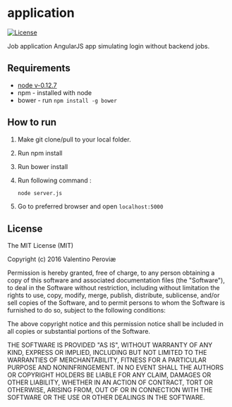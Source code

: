# application

[![License](https://img.shields.io/packagist/l/doctrine/orm.svg)](https://img.shields.io/packagist/l/doctrine/orm.svg)

Job application AngularJS app simulating login without backend jobs.

## Requirements
- [node v-0.12.7](https://nodejs.org/download/release/v0.12.7/)
- npm - installed with node
- bower - run ```npm install -g bower```

## How to run

1. Make git clone/pull to your local folder.

2. Run npm install

3. Run bower install

4. Run following command :
    
     ```bash
    node server.js
    ```

5. Go to preferred browser and open ```localhost:5000```


License
---------
The MIT License (MIT)

Copyright (c) 2016 Valentino Peroviæ

Permission is hereby granted, free of charge, to any person obtaining a copy
of this software and associated documentation files (the "Software"), to deal
in the Software without restriction, including without limitation the rights
to use, copy, modify, merge, publish, distribute, sublicense, and/or sell
copies of the Software, and to permit persons to whom the Software is
furnished to do so, subject to the following conditions:

The above copyright notice and this permission notice shall be included in all
copies or substantial portions of the Software.


THE SOFTWARE IS PROVIDED "AS IS", WITHOUT WARRANTY OF ANY KIND, EXPRESS OR
IMPLIED, INCLUDING BUT NOT LIMITED TO THE WARRANTIES OF MERCHANTABILITY,
FITNESS FOR A PARTICULAR PURPOSE AND NONINFRINGEMENT. IN NO EVENT SHALL THE
AUTHORS OR COPYRIGHT HOLDERS BE LIABLE FOR ANY CLAIM, DAMAGES OR OTHER
LIABILITY, WHETHER IN AN ACTION OF CONTRACT, TORT OR OTHERWISE, ARISING FROM,
OUT OF OR IN CONNECTION WITH THE SOFTWARE OR THE USE OR OTHER DEALINGS IN
THE SOFTWARE.


